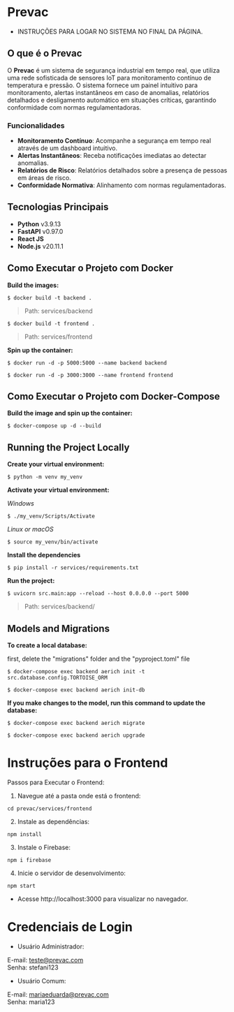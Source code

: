 # Prevac

- INSTRUÇÕES PARA LOGAR NO SISTEMA NO FINAL DA PÁGINA.

## O que é o Prevac

O **Prevac** é um sistema de segurança industrial em tempo real, que utiliza uma rede sofisticada de sensores IoT para monitoramento contínuo de temperatura e pressão. O sistema fornece um painel intuitivo para monitoramento, alertas instantâneos em caso de anomalias, relatórios detalhados e desligamento automático em situações críticas, garantindo conformidade com normas regulamentadoras.

### Funcionalidades

- **Monitoramento Contínuo**: Acompanhe a segurança em tempo real através de um dashboard intuitivo.
- **Alertas Instantâneos**: Receba notificações imediatas ao detectar anomalias.
- **Relatórios de Risco**: Relatórios detalhados sobre a presença de pessoas em áreas de risco.
- **Conformidade Normativa**: Alinhamento com normas regulamentadoras.

## Tecnologias Principais

- **Python** v3.9.13
- **FastAPI** v0.97.0
- **React JS**
- **Node.js** v20.11.1


## Como Executar o Projeto com Docker

<p><strong>Build the images:</strong></p>

```
$ docker build -t backend . 
```

> Path: services/backend

```
$ docker build -t frontend . 
```

> Path: services/frontend

<p><strong>Spin up the container:</strong></p>

```
$ docker run -d -p 5000:5000 --name backend backend
```

```
$ docker run -d -p 3000:3000 --name frontend frontend
```

## Como Executar o Projeto com Docker-Compose

<p><strong>Build the image and spin up the container:</strong></p>

```
$ docker-compose up -d --build
```

## Running the Project Locally

<p><strong>Create your virtual environment:</strong></p>

```
$ python -m venv my_venv
```
<p><strong>Activate your virtual environment:</strong></p>
<p><i>Windows</i></p>

```
$ ./my_venv/Scripts/Activate
```

<p><i>Linux or macOS</i></p>

```
$ source my_venv/bin/activate
```

<p><strong>Install the dependencies</strong></p>

```
$ pip install -r services/requirements.txt
```
<p><strong>Run the project:</strong></p>

```
$ uvicorn src.main:app --reload --host 0.0.0.0 --port 5000
```
> Path: services/backend/

## Models and Migrations
<p><strong>To create a local database:</strong></p>
<p> first, delete the "migrations" folder and the "pyproject.toml" file </p>

```
$ docker-compose exec backend aerich init -t src.database.config.TORTOISE_ORM
```
```
$ docker-compose exec backend aerich init-db
```

<p><strong>If you make changes to the model, run this command to update the database:</strong></p>

```
$ docker-compose exec backend aerich migrate
```
```
$ docker-compose exec backend aerich upgrade
```

# Instruções para o Frontend
 Passos para Executar o Frontend:
 
 1. Navegue até a pasta onde está o frontend:
```
cd prevac/services/frontend
```
2. Instale as dependências:
```
npm install
```
3. Instale o Firebase:
```
npm i firebase
```
4. Inicie o servidor de desenvolvimento:
 ```
npm start
```
- Acesse http://localhost:3000 para visualizar no navegador.

# Credenciais de Login
- Usuário Administrador:
  
E-mail: teste@prevac.com <br>
Senha: stefani123

- Usuário Comum:

E-mail: mariaeduarda@prevac.com <br>
Senha: maria123
